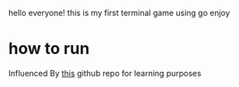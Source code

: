 hello everyone! this is my first terminal game using go
enjoy 

# how to run 




Influenced By [this](https://github.com/pranshu-mathur/Snake/blob/main/snake/food.go) github repo for learning purposes
